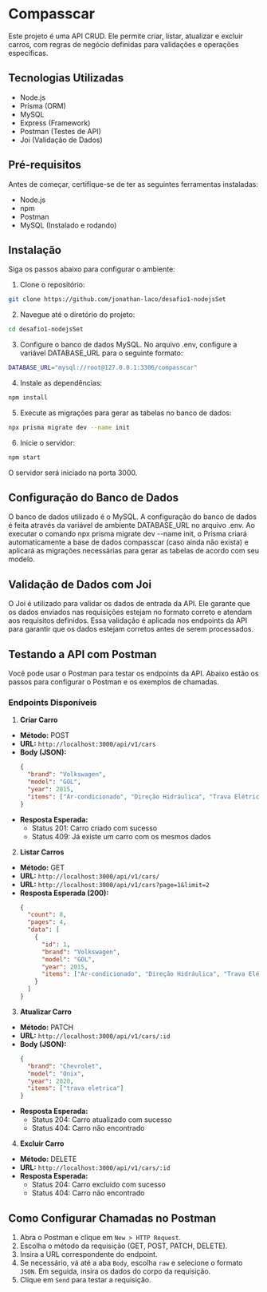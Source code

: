 # Compasscar

Este projeto é uma API CRUD. Ele permite criar, listar, atualizar e excluir carros, com regras de negócio definidas para validações e operações específicas.

## Tecnologias Utilizadas

- Node.js
- Prisma (ORM)
- MySQL
- Express (Framework)
- Postman (Testes de API)
- Joi (Validação de Dados)

## Pré-requisitos

Antes de começar, certifique-se de ter as seguintes ferramentas instaladas:

- Node.js
- npm
- Postman
- MySQL (Instalado e rodando)

## Instalação

Siga os passos abaixo para configurar o ambiente:

1. Clone o repositório:

```sh
git clone https://github.com/jonathan-laco/desafio1-nodejsSet
```

2. Navegue até o diretório do projeto:

```sh
cd desafio1-nodejsSet
```

3. Configure o banco de dados MySQL. No arquivo .env, configure a variável DATABASE_URL para o seguinte formato:

```sh
DATABASE_URL="mysql://root@127.0.0.1:3306/compasscar"
```

4. Instale as dependências:

```sh
npm install
```

5. Execute as migrações para gerar as tabelas no banco de dados:

```sh
npx prisma migrate dev --name init
```

6. Inicie o servidor:

```sh
npm start
```

O servidor será iniciado na porta 3000.

## Configuração do Banco de Dados

O banco de dados utilizado é o MySQL. A configuração do banco de dados é feita através da variável de ambiente DATABASE_URL no arquivo .env. Ao executar o comando npx prisma migrate dev --name init, o Prisma criará automaticamente a base de dados compasscar (caso ainda não exista) e aplicará as migrações necessárias para gerar as tabelas de acordo com seu modelo.

## Validação de Dados com Joi

O Joi é utilizado para validar os dados de entrada da API. Ele garante que os dados enviados nas requisições estejam no formato correto e atendam aos requisitos definidos.
Essa validação é aplicada nos endpoints da API para garantir que os dados estejam corretos antes de serem processados.

## Testando a API com Postman

Você pode usar o Postman para testar os endpoints da API. Abaixo estão os passos para configurar o Postman e os exemplos de chamadas.

### Endpoints Disponíveis

1. **Criar Carro**

- **Método:** POST
- **URL:** `http://localhost:3000/api/v1/cars`
- **Body (JSON):**
  ```json
  {
    "brand": "Volkswagen",
    "model": "GOL",
    "year": 2015,
    "items": ["Ar-condicionado", "Direção Hidráulica", "Trava Elétrica"]
  }
  ```
- **Resposta Esperada:**
  - Status 201: Carro criado com sucesso
  - Status 409: Já existe um carro com os mesmos dados

2. **Listar Carros**

- **Método:** GET
- **URL:** `http://localhost:3000/api/v1/cars/`
- **URL:** `http://localhost:3000/api/v1/cars?page=1&limit=2`
- **Resposta Esperada (200):**
  ```json
  {
    "count": 8,
    "pages": 4,
    "data": [
      {
        "id": 1,
        "brand": "Volkswagen",
        "model": "GOL",
        "year": 2015,
        "items": ["Ar-condicionado", "Direção Hidráulica", "Trava Elétrica"]
      }
    ]
  }
  ```

3. **Atualizar Carro**

- **Método:** PATCH
- **URL:** `http://localhost:3000/api/v1/cars/:id`
- **Body (JSON):**
  ```json
  {
    "brand": "Chevrolet",
    "model": "Onix",
    "year": 2020,
    "items": ["trava eletrica"]
  }
  ```
- **Resposta Esperada:**
  - Status 204: Carro atualizado com sucesso
  - Status 404: Carro não encontrado

4. **Excluir Carro**

- **Método:** DELETE
- **URL:** `http://localhost:3000/api/v1/cars/:id`
- **Resposta Esperada:**
  - Status 204: Carro excluído com sucesso
  - Status 404: Carro não encontrado

## Como Configurar Chamadas no Postman

1. Abra o Postman e clique em `New > HTTP Request`.
2. Escolha o método da requisição (GET, POST, PATCH, DELETE).
3. Insira a URL correspondente do endpoint.
4. Se necessário, vá até a aba `Body`, escolha `raw` e selecione o formato `JSON`. Em seguida, insira os dados do corpo da requisição.
5. Clique em `Send` para testar a requisição.
